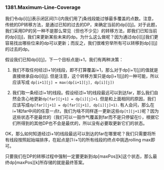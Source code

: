 ### 1381.Maximum-Line-Coverage

我们令dp[i][j]表示闭区间[1:i]内我们用了j条线段能过够最多覆盖的点数。注意，传统的DP转移方法，是通过已知的过去的DP，来确定当前的dp[i][j]。对于此题，我们采用DP的另一种不是那么常见（但也不少见）的转移方法，即我们已知当前的dp[i][j]，我们来更新某些未来的dp。为什么这么做呢？因为通过dp[i][j]我们更容易找出哪些位来的dp可以更新；而反之，我们很难穷举所有可以转移到dp[i][j]的过去的dp。

假设我们已知dp[i][j]，下一个目标点是i+1，我们有两种决策：

1. 我们不取任何经过i+1的线段，即不打算覆盖i+1，那么对于dp[i+1][j]的值就是直接继承自dp[i][j]. 但是注意，这个转移方案只是dp[i+1][j]的一种可能，所以应该写成 ```dp[i+1][j] = max(dp[i+1][j], dp[i][j])```

2. 我们取一条经过i+1的线段。假设经过i+1的线段最远可以到达far，那么我们自然会贪心地更新```dp[far][j+1] = dp[i][j]+1```. 但是和上面相同的原因，我们应该写成```dp[far][j+1] = dp[far][j+1], dp[i][j]+1)```. 有人会问，那么在i+1和far中间的任意一点t，我们为啥不同样逐一更新这些```dp[t][j+1]```呢？因为这些状态不是最优的（我们可以一鼓作气覆盖到far而不是只停留在t），根据它们所得到的其他DP也不会是最优的，所以没有必要取更新它们的状态。

OK，那么如何知道经过i+1的线段最远可以到达的far在哪里呢？我们只需要将所有线段按照起始端排序，在起点是[1:i+1]的所有线段的终点中挑选rolling max即可。

只要我们在DP的转移过程中强制一定要更新到dp[maxPos][k]这个状态，那么最终dp[maxPos][k]所存储的就是最终答案。
